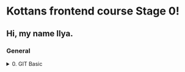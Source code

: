 
# Kottans frontend course Stage 0!
## Hi, my name Ilya.
### General
<details>
 <summary>0. GIT Basic</summary>
I used to work with Git a while ago, but I hadn't practiced it until now and only remembered the git commit command. Basically, I started everything from scratch, so everything was like new to me! Definitely will use merge and rebasing.

![image](https://github.com/login-ov-ilya/kottans-frontend/blob/57372cbb963a731204c42dc83e7c0fa8596c0e85/Git%20Basics%20scrin/gitFirstWeek.jpg)
</details>
